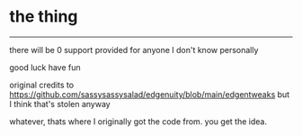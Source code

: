 # the thing
---

there will be 0 support provided for anyone I don't know personally

good luck have fun

original credits to https://github.com/sassysassysalad/edgenuity/blob/main/edgentweaks but I think that's stolen anyway

whatever, thats where I originally got the code from. you get the idea.
